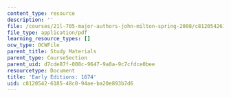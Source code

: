 ```yaml
---
content_type: resource
description: ''
file: /courses/21l-705-major-authors-john-milton-spring-2008/c8120542618548c094aeba20e893b7d6_MIT21L_705S08_1674.pdf
file_type: application/pdf
learning_resource_types: []
ocw_type: OCWFile
parent_title: Study Materials
parent_type: CourseSection
parent_uid: d7cde87f-008c-9647-9a0a-9c7cfdce0bee
resourcetype: Document
title: 'Early Editions: 1674'
uid: c8120542-6185-48c0-94ae-ba20e893b7d6
---
```


